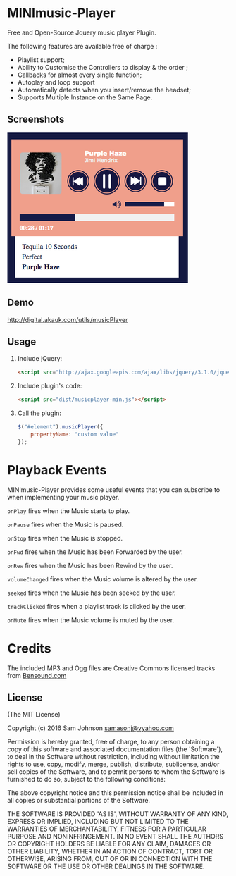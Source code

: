 # MINImusic-Player

Free and Open-Source Jquery music player Plugin.

The following features are available free of charge :

* Playlist support;
* Ability to Customise the Controllers to display & the order ;
* Callbacks for almost every single function;
* Autoplay and loop support
* Automatically detects when you insert/remove the headset;
* Supports Multiple Instance on the Same Page. 

## Screenshots

![default musicplayer](screenshot.jpg)

## Demo

http://digital.akauk.com/utils/musicPlayer

## Usage

1. Include jQuery:

	```html
	<script src="http://ajax.googleapis.com/ajax/libs/jquery/3.1.0/jquery.min.js"></script>
	```

2. Include plugin's code:

	```html
	<script src="dist/musicplayer-min.js"></script>
	```

3. Call the plugin:

	```javascript
	$("#element").musicPlayer({
		propertyName: "custom value"
	});
	```

# Playback Events

MINImusic-Player provides some useful events that you can subscribe to when implementing your music player.

``onPlay``
  fires when the Music starts to play.

``onPause``
  fires when the Music is paused.

``onStop``
  fires when the Music is stopped.

``onFwd``
  fires when the Music has been Forwarded by the user.

``onRew``
  fires when the Music has been Rewind by the user.

``volumeChanged``
  fires when the Music volume is altered by the user.

``seeked``
  fires when the Music has been seeked by the user.

``trackClicked``
  fires when a playlist track is clicked by the user.

``onMute``
  fires when the Music volume is muted by the user.


# Credits

The included MP3 and Ogg files are Creative Commons licensed tracks from [Bensound.com](http://www.bensound.com/)


## License

(The MIT License)

Copyright (c) 2016 Sam Johnson samasonj@vyahoo.com

Permission is hereby granted, free of charge, to any person obtaining a copy of this software and associated documentation files (the 'Software'), to deal in the Software without restriction, including without limitation the rights to use, copy, modify, merge, publish, distribute, sublicense, and/or sell copies of the Software, and to permit persons to whom the Software is furnished to do so, subject to the following conditions:

The above copyright notice and this permission notice shall be included in all copies or substantial portions of the Software.

THE SOFTWARE IS PROVIDED 'AS IS', WITHOUT WARRANTY OF ANY KIND, EXPRESS OR IMPLIED, INCLUDING BUT NOT LIMITED TO THE WARRANTIES OF MERCHANTABILITY, FITNESS FOR A PARTICULAR PURPOSE AND NONINFRINGEMENT. IN NO EVENT SHALL THE AUTHORS OR COPYRIGHT HOLDERS BE LIABLE FOR ANY CLAIM, DAMAGES OR OTHER LIABILITY, WHETHER IN AN ACTION OF CONTRACT, TORT OR OTHERWISE, ARISING FROM, OUT OF OR IN CONNECTION WITH THE SOFTWARE OR THE USE OR OTHER DEALINGS IN THE SOFTWARE.
